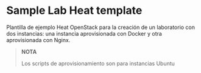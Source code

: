 # Sample Lab Heat template

Plantilla de ejemplo Heat OpenStack para la creación de un laboratorio con dos instancias: una instancia aprovisionada con Docker y otra aprovisionada con Nginx.

> **NOTA**
> 
> Los scripts de aprovisionamiento son para instancias Ubuntu


<script src="https://gist.github.com/ualmtorres/038294607e6e376a3848f5b651d44af6.js"></script>